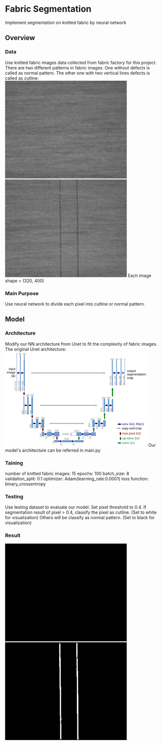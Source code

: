 # Fabric Segmentation
Implement segmentation on knitted fabric by neural network

## Overview
### Data
Use knitted fabric images data collected from fabric factory for this project. 
There are two different patterns in fabric images. 
One without defects is called as normal pattern. 
The other one with two vertical lines defects is called as cutline:
![data/test/img/example01.jpg](data/test/img/example01.jpg)
![data/test/img/example02.jpg](data/test/img/example02.jpg)
Each image shape = (320, 400)

### Main Purpose
Use neural network to divide each pixel into cutline or normal pattern.

## Model
### Architecture
Modify our NN architecture from Unet to fit the complexity of fabric images. 
The original Unet architecture:
![readme_img/u-net-architecture.png](readme_img/u-net-architecture.png)
Our model's architecture can be referred in main.py

### Taining
number of knitted fabric images: 15
epochs: 100
batch_size: 8
validation_split: 0.1
optimizer: Adam(learning_rate:0.0001)
loss function: binary_crossentropy

### Testing
Use testing dataset to evaluate our model.
Set pixel threshold to 0.4.
If segmentation result of pixel > 0.4, classify the pixel as cutline. 
(Set to white for visualization)
Others will be classify as normal pattern.
(Set to black for visualization)

### Result
![result/example01.jpg](result/example01.jpg)
![result/example02.jpg](result/example02.jpg)